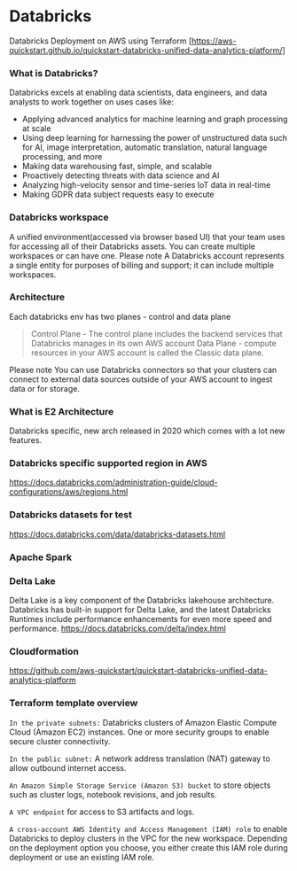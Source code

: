 # Databricks
Databricks Deployment on AWS using Terraform [https://aws-quickstart.github.io/quickstart-databricks-unified-data-analytics-platform/]

### What is Databricks?
Databricks excels at enabling data scientists, data engineers, and data analysts to work together on uses cases like:

- Applying advanced analytics for machine learning and graph processing at scale
- Using deep learning for harnessing the power of unstructured data such for AI, image interpretation, automatic translation, natural language processing, and more
- Making data warehousing fast, simple, and scalable
- Proactively detecting threats with data science and AI
- Analyzing high-velocity sensor and time-series IoT data in real-time
- Making GDPR data subject requests easy to execute


### Databricks workspace
A unified environment(accessed via browser based UI) that your team uses for accessing all of their Databricks assets. You can create multiple workspaces or can have one. 
Please note A Databricks account represents a single entity for purposes of billing and support; it can include multiple workspaces.


### Architecture
Each databricks env has two planes - control and data plane
> Control Plane - The control plane includes the backend services that Databricks manages in its own AWS account
> Data Plane - compute resources in your AWS account is called the Classic data plane.

Please note You can use Databricks connectors so that your clusters can connect to external data sources outside of your AWS account to ingest data or for storage.

### What is E2 Architecture
Databricks specific, new arch released in 2020 which comes with a lot new features.

### Databricks specific supported region in AWS
https://docs.databricks.com/administration-guide/cloud-configurations/aws/regions.html


### Databricks datasets for test
https://docs.databricks.com/data/databricks-datasets.html

### Apache Spark


### Delta Lake
Delta Lake is a key component of the Databricks lakehouse architecture. Databricks has built-in support for Delta Lake, and the latest Databricks Runtimes include performance enhancements for even more speed and performance.
https://docs.databricks.com/delta/index.html

### Cloudformation
https://github.com/aws-quickstart/quickstart-databricks-unified-data-analytics-platform


### Terraform template overview

`In the private subnets:`
Databricks clusters of Amazon Elastic Compute Cloud (Amazon EC2) instances.
One or more security groups to enable secure cluster connectivity.
>
`In the public subnet:`
A network address translation (NAT) gateway to allow outbound internet access.

`An Amazon Simple Storage Service (Amazon S3) bucket`
to store objects such as cluster logs, notebook revisions, and job results.

`A VPC endpoint` 
for access to S3 artifacts and logs.

`A cross-account AWS Identity and Access Management (IAM) role` to enable Databricks to deploy clusters in the VPC for the new workspace. Depending on the deployment option you choose, you either create this IAM role during deployment or use an existing IAM role.
